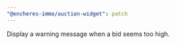 ```yaml
---
"@encheres-immo/auction-widget": patch
---
```


Display a warning message when a bid seems too high.